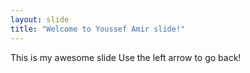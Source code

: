 ```yaml
---
layout: slide
title: "Welcome to Youssef Amir slide!"
---
```

This is my awesome slide
Use the left arrow to go back!
